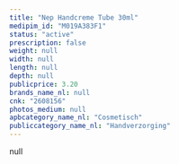 ```yaml
---
title: "Nep Handcreme Tube 30ml"
medipim_id: "M019A383F1"
status: "active"
prescription: false
weight: null
width: null
length: null
depth: null
publicprice: 3.20
brands_name_nl: null
cnk: "2608156"
photos_medium: null
apbcategory_name_nl: "Cosmetisch"
publiccategory_name_nl: "Handverzorging"
---
```

null
